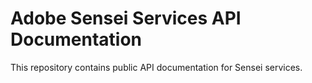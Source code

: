 # Adobe Sensei Services API Documentation

This repository contains public API documentation for Sensei services.
